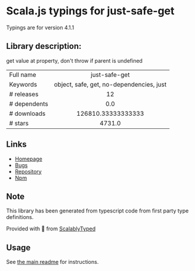 
# Scala.js typings for just-safe-get

Typings are for version 4.1.1

## Library description:
get value at property, don't throw if parent is undefined

|                    |                 |
| ------------------ | :-------------: |
| Full name          | just-safe-get |
| Keywords           | object, safe, get, no-dependencies, just |
| # releases         | 12 |
| # dependents       | 0.0 |
| # downloads        | 126810.33333333333 |
| # stars            | 4731.0 |

## Links
- [Homepage](https://github.com/angus-c/just#readme)
- [Bugs](https://github.com/angus-c/just/issues)
- [Repository](https://github.com/angus-c/just)
- [Npm](https://www.npmjs.com/package/just-safe-get)
    


## Note
This library has been generated from typescript code from first party type definitions.

Provided with :purple_heart: from [ScalablyTyped](https://github.com/oyvindberg/ScalablyTyped)

## Usage
See [the main readme](../../readme.md) for instructions.


